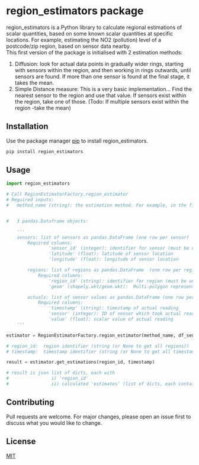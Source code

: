 # region_estimators package

region_estimators is a Python library to calculate regional estimations of scalar quantities, based on some known scalar quantities at specific locations.
For example, estimating the NO2 (pollution) level of a postcode/zip region, based on sensor data nearby.  
This first version of the package is initialised with 2 estimation methods: 
1. Diffusion: look for actual data points in gradually wider rings, starting with sensors within the region, and then working in rings outwards, until sensors are found. If more than one sensor is found at the final stage, it takes the mean.
2. Simple Distance measure: This is a very basic implementation... Find the nearest sensor to the region and use that value. 
If sensors exist within the region, take one of those. (Todo: If multiple sensors exist within the region -take the mean)

## Installation

Use the package manager [pip](https://pip.pypa.io/en/stable/) to install region_estimators.

```bash
pip install region_estimators
```

## Usage

```python
import region_estimators

# Call RegionEstimatorFactory.region_estimator
# Reguired inputs: 
# 	method_name (string): the estimation method. For example, in the first version the options are 'diffusion' or 'distance-simple'


# 	3 pandas.Dataframe objects:

	'''
	sensors: list of sensors as pandas.DataFrame (one row per sensor)
	    Required columns:
                'sensor_id' (integer): identifier for sensor (must be unique to each sensor)
                'latitude' (float): latitude of sensor location
                'longitude' (float): longitude of sensor location

        regions: list of regions as pandas.DataFrame  (one row per region)
            Required columns:
                'region_id' (string): identifier for region (must be unique to each region)
                'geom' (shapely.wkt/geom.wkt):  Multi-polygon representing regions location and shape.

        actuals: list of sensor values as pandas.DataFrame (one row per timestamp)
            Required columns:
                'timestamp' (string): timestamp of actual reading
                'sensor' (integer): ID of sensor which took actual reading (must match sensors.sensor_id above)
                'value' (float): scalar value of actual reading
	'''

estimator = RegionEstimatorFactory.region_estimator(method_name, df_sensors, df_regions, df_actuals)

# region_id:  region identifier (string (or None to get all regions))
# timestamp:  timestamp identifier (string (or None to get all timestamps))

result = estimator.get_estimations(region_id, timestamp)

# result is json list of dicts, each with
#                i) 'region_id'
#                ii) calculated 'estimates' (list of dicts, each containing 'value', 'extra_data', 'timestamp')


```

## Contributing
Pull requests are welcome. For major changes, please open an issue first to discuss what you would like to change.

## License
[MIT](https://opensource.org/licenses/MIT)
